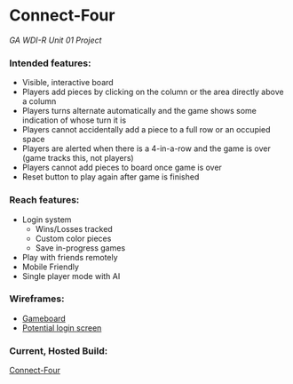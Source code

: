 # Connect-Four 
*GA WDI-R Unit 01 Project*


### Intended features:
- Visible, interactive board
- Players add pieces by clicking on the column or the area directly above a column
- Players turns alternate automatically and the game shows some indication of whose turn it is
- Players cannot accidentally add a piece to a full row or an occupied space
- Players are alerted when there is a 4-in-a-row and the game is over (game tracks this, not players)
- Players cannot add pieces to board once game is over
- Reset button to play again after game is finished

### Reach features:
- Login system
  - Wins/Losses tracked
  - Custom color pieces
  - Save in-progress games
- Play with friends remotely
- Mobile Friendly
- Single player mode with AI

### Wireframes:
- [Gameboard](https://wireframe.cc/wld85r)
- [Potential login screen](https://wireframe.cc/Xkqi5X)


### Current, Hosted Build:
[Connect-Four](https://connect-four-780e9.firebaseapp.com/)
